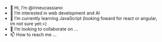 - 👋 Hi, I’m @irineucassiano
- 👀 I’m interested in web development and AI
- 🌱 I’m currently learning JavaScript (looking foward for react or angular, im not sure yet:>)
- 💞️ I’m looking to collaborate on ...
- 📫 How to reach me ...

<!---
irineucassiano/irineucassiano is a ✨ special ✨ repository because its `README.md` (this file) appears on your GitHub profile.
You can click the Preview link to take a look at your changes.
--->
